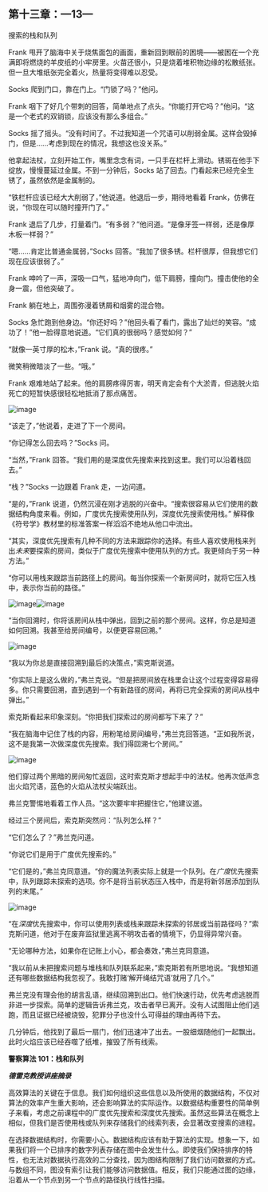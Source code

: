 ## 第十三章：—13—

搜索的栈和队列

Frank 甩开了脑海中关于烧焦面包的画面，重新回到眼前的困境——被困在一个充满即将燃烧的羊皮纸的小牢房里。火苗还很小，只是烧着堆积物边缘的松散纸张。但一旦大堆纸张完全着火，热量将变得难以忍受。

Socks 爬到门口，靠在门上。“门锁了吗？”他问。

Frank 咽下了好几个带刺的回答，简单地点了点头。“你能打开它吗？”他问。“这是一个老式的双销锁，应该没有那么多组合。”

Socks 摇了摇头。“没有时间了。不过我知道一个咒语可以削弱金属。这样会毁掉门，但是……考虑到现在的情况，我想这也没关系。”

他拿起法杖，立刻开始工作，嘴里念念有词，一只手在栏杆上滑动。锈斑在他手下绽放，慢慢蔓延过金属。不到一分钟后，Socks 站了回去。门看起来已经完全生锈了，虽然依然是金属制的。

“铁栏杆应该已经大大削弱了，”他说道。他退后一步，期待地看着 Frank，仿佛在说，“你现在可以随时撞开门了。”

Frank 退后了几步，打量着门。“有多弱？”他问道。“是像牙签一样弱，还是像厚木板一样弱？”

“嗯……肯定比普通金属弱，”Socks 回答。“我加了很多锈。栏杆很厚，但我想它们现在应该很弱了。”

Frank 呻吟了一声，深吸一口气，猛地冲向门，低下肩膀，撞向门。撞击使他的全身一震，但他突破了。

Frank 躺在地上，周围弥漫着锈屑和烟雾的混合物。

Socks 急忙跑到他身边。“你还好吗？”他回头看了看门，露出了灿烂的笑容。“成功了！”他一脸得意地说道。“它们真的很弱吗？感觉如何？”

“就像一英寸厚的松木，”Frank 说。“真的很疼。”

微笑稍微暗淡了一些。“哦。”

Frank 艰难地站了起来。他的肩膀疼得厉害，明天肯定会有个大淤青，但逃脱火焰死亡的短暂快感很轻松地抵消了那点痛苦。

![image](img/f0104-01.jpg)

“该走了，”他说着，走进了下一个房间。

“你记得怎么回去吗？”Socks 问。

“当然，”Frank 回答。“我们用的是深度优先搜索来找到这里。我们可以沿着栈回去。”

“栈？”Socks 一边跟着 Frank 走，一边问道。

“是的，”Frank 说道，仍然沉浸在刚才逃脱的兴奋中。“搜索很容易从它们使用的数据结构角度来看。例如，广度优先搜索使用队列，深度优先搜索使用栈。” 解释像《符号学》教材里的标准答案一样滔滔不绝地从他口中流出。

“其实，深度优先搜索有几种不同的方法来跟踪你的选择。有些人喜欢使用栈来列出*未来*要探索的房间，类似于广度优先搜索中使用队列的方式。我更倾向于另一种方法。”

“你可以用栈来跟踪当前路径上的房间。每当你探索一个新房间时，就将它压入栈中，表示你当前的路径。”

![image](img/f0105-01.jpg)![image](img/f0106-01.jpg)

“当你回溯时，你将该房间从栈中弹出，回到之前的那个房间。这样，你总是知道如何回溯。我甚至给房间编号，以便更容易回溯。”

![image](img/f0106-02.jpg)

“我以为你总是直接回溯到最后的决策点，”索克斯说道。

“你实际上是这么做的，”弗兰克说。“但是把房间放在栈里会让这个过程变得容易得多。你只需要回溯，直到遇到一个有新路径的房间，再将已完全探索的房间从栈中弹出。”

索克斯看起来印象深刻。“你把我们探索过的房间都写下来了？”

“我在脑海中记住了栈的内容，用粉笔给房间编号，”弗兰克回答道。“正如我所说，这不是我第一次做深度优先搜索。我们得回溯七个房间。”

![image](img/f0106-03.jpg)

他们穿过两个黑暗的房间匆忙返回，这时索克斯才想起手中的法杖。他再次低声念出火焰咒语，蓝色的火焰从法杖尖端跃出。

弗兰克警惕地看着工作人员。“这次要牢牢把握住它，”他建议道。

经过三个房间后，索克斯突然问：“队列怎么样？”

“它们怎么了？”弗兰克问道。

“你说它们是用于广度优先搜索的。”

“它们是的，”弗兰克同意道。“你的魔法列表实际上就是一个队列。在*广度*优先搜索中，队列跟踪未探索的选项。你不是将当前状态压入栈中，而是将新邻居添加到队列的末尾。”

![image](img/f0107-01.jpg)

“在*深度*优先搜索中，你可以使用列表或栈来跟踪未探索的邻居或当前路径吗？”索克斯问道，他对于在废弃监狱里逃离不明攻击者的情境下，仍显得异常兴奋。

“无论哪种方法，如果你在记账上小心，都会奏效，”弗兰克同意道。

“我以前从未把搜索问题与堆栈和队列联系起来，”索克斯若有所思地说。“我想知道还有哪些数据结构我忽视了。我敢打赌‘解开绳结咒语’就用了几个。”

弗兰克没有理会他的胡言乱语，继续回溯到出口。他们快速行动，优先考虑逃脱而非进一步探索。简单的逻辑告诉弗兰克，攻击者早已离开。没有人试图阻止他们逃跑，而且证据已经被烧毁，犯罪分子也没什么可得益的理由再待下去。

几分钟后，他找到了最后一扇门，他们迅速冲了出去。一股细烟随他们一起飘出。此时火焰应该已经吞噬了纸堆，摧毁了所有线索。

**警察算法 101：栈和队列**

***德雷克教授讲座摘录***

高效算法的关键在于信息。我们如何组织这些信息以及所使用的数据结构，不仅对算法的效率产生重大影响，还会影响算法的实际运作。以数据结构重要性的简单例子来看，考虑之前课程中的广度优先搜索和深度优先搜索。虽然这些算法在概念上相似，但我们是否使用栈或队列来存储我们的线索列表，会显著改变搜索的进程。

在选择数据结构时，你需要小心。数据结构应该有助于算法的实现。想象一下，如果我们将一个已排序的数字列表存储在图中会发生什么。即使我们保持排序的特性，也无法对数据执行高效的二分查找，因为图结构限制了我们访问数据的方式。与数组不同，图没有索引让我们能够访问数据值。相反，我们只能通过图的边缘，沿着从一个节点到另一个节点的路径执行线性扫描。
